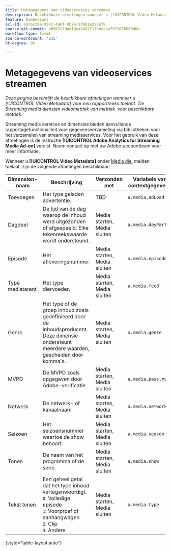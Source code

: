 ```yaml
---
title: Metagegevens van videoservices streamen
description: Beschikbare afmetingen wanneer u [!UICONTROL Video Metadata] inschakelt voor een rapportsuite.
feature: Dimensions
exl-id: e476c19a-9542-4a6f-9b79-5f801e2a7bf8
source-git-commit: a6967c7d4e1dca5491f13beccaa797167b503d6e
workflow-type: tm+mt
source-wordcount: '235'
ht-degree: 0%

---
```


# Metagegevens van videoservices streamen

*Deze pagina beschrijft de beschikbare afmetingen wanneer u [!UICONTROL Video Metadata] voor een rapportreeks toelaat. Zie [&#x200B; Streaming media diensten videometriek van metriek &#x200B;](../metrics/sm-video-metadata.md) voor beschikbare metriek.*

Streaming media services en dimensies bieden aanvullende rapportagefunctionaliteit voor gegevensverzameling via bibliotheken voor het verzamelen van streaming mediaservices. Voor het gebruik van deze afmetingen is de instructie **[!UICONTROL Adobe Analytics for Streaming Media Ad-on]** vereist. Neem contact op met uw Adobe-accountteam voor meer informatie.

Wanneer u **[!UICONTROL Video Metadata]** onder [&#x200B; Media die &#x200B;](/help/admin/tools/manage-rs/edit-settings/media-management.md) melden toelaat, zijn de volgende afmetingen beschikbaar:

| Dimension-naam | Beschrijving | Verzonden met | Variabele van contextgegevens |
| --- | --- | --- | --- |
| Toevoegen | Het type geladen advertentie. | TBD | `a.media.adLoad` |
| Dagdeel | De tijd van de dag waarop de inhoud werd uitgezonden of afgespeeld. Elke tekenreekswaarde wordt ondersteund. | Media starten, Media sluiten | `a.media.dayPart` |
| Episode | Het afleveringsnummer. | Media starten, Media sluiten | `a.media.episode` |
| Type mediatarent | Het type diervoeder. | Media starten, Media sluiten | `a.media.feed` |
| Genre | Het type of de groep inhoud zoals gedefinieerd door de inhoudsproducent. Deze dimensie ondersteunt meerdere waarden, gescheiden door komma&#39;s. | Media starten, Media sluiten | `a.media.genre` |
| MVPD | De MVPD zoals opgegeven door Adobe-verificatie. | Media starten, Media sluiten | `a.media.pass.mvpd` |
| Netwerk | De netwerk- of kanaalnaam | Media starten, Media sluiten | `a.media.network` |
| Seizoen | Het seizoensnummer waartoe de show behoort. | Media starten, Media sluiten | `a.media.season` |
| Tonen | De naam van het programma of de serie. | Media starten, Media sluiten | `a.media.show` |
| Tekst tonen | Een geheel getal dat het type inhoud vertegenwoordigt.<br>`0`: Volledige episode <br>`1`: Voorproef of aanhangwagen <br>`2`: Clip <br>`3`: Andere | Media starten, Media sluiten | `a.media.type` |

{style="table-layout:auto"}
